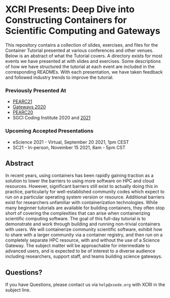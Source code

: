 # XCRI Presents: Deep Dive into Constructing Containers for Scientific Computing and Gateways

This repository contains a collection of slides, exercises, and files for the Container Tutorial presented at various conferences and other venues.  Below is an abstract of what the Tutorial covers.  A directory exists for most events we have presented at with slides and exercises.  Some descriptions of how we have structured the tutorial at each event are included in the corresponding READMEs.  With each presentation, we have taken feedback and followed industry trends to improve the tutorial.

### Previously Presented At
* [PEARC21](https://github.com/XSEDE/Container_Tutorial/tree/main/PEARC21)
* [Gateways 2020](https://github.com/XSEDE/Container_Tutorial/tree/main/Gateways2020)
* [PEARC20](https://github.com/XSEDE/Container_Tutorial/tree/main/PEARC20)
* SGCI Coding Institute 2020 and [2021](https://github.com/XSEDE/Container_Tutorial/tree/main/SGCI2021)

### Upcoming Accepted Presentations
* eScience 2021 - Virtual, September 20 2021, 1pm CEST
* SC21 - In-person, November 15 2021, 8am - 5pm CST

## Abstract
In recent years, using containers has been rapidly gaining traction as a solution to lower the barriers to using more software on HPC and cloud resources. However, significant barriers still exist to actually doing this in practice, particularly for well-established community codes which expect to run on a particular operating system version or resource. Additional barriers exist for researchers unfamiliar with containerization technologies. While many beginner tutorials are available for building containers, they often stop short of covering the complexities that can arise when containerizing scientific computing software. The goal of this full-day tutorial is to demonstrate and work through building and running non-trivial containers with users. We will containerize community scientific software, exhibit how to share with a larger community via a container registry, and then run on a completely separate HPC resource, with and without the use of a Science Gateway. The subject matter will be approachable for intermediate to advanced users, and is expected to be of interest to a diverse audience including researchers, support staff, and teams building science gateways.

## Questions?
If you have Questions, please contact us via
`help@xsede.org` with XCRI in the subject line. 
